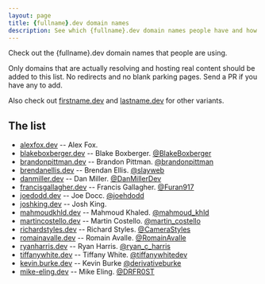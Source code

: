 ```yaml
---
layout: page
title: {fullname}.dev domain names
description: See which {fullname}.dev domain names people have and how they're using them.
---
```


Check out the {fullname}.dev domain names that people are using.

Only domains that are actually resolving and hosting real content should be added to this list. No redirects and no blank parking pages. Send a PR if you have any to add.

Also check out [firstname.dev](https://firstname.dev) and [lastname.dev](https://lastname.dev) for other variants.

## The list

* [alexfox.dev](https://alexfox.dev) -- Alex Fox.
* [blakeboxberger.dev](https://blakeboxberger.dev) -- Blake Boxberger.  [@BlakeBoxberger](https://twitter.com/BlakeBoxberger)
* [brandonpittman.dev](https://brandonpittman.dev) -- Brandon Pittman.  [@brandonpittman](https://twitter.com/brandonpittman)
* [brendanellis.dev](https://brendanellis.dev) -- Brendan Ellis.  [@slayweb](https://twitter.com/slayweb)
* [danmiller.dev](https://danmiller.dev) -- Dan Miller.  [@DanMillerDev](https://twitter.com/DanMillerDev)
* [francisgallagher.dev](https://francisgallagher.dev) -- Francis Gallagher.  [@Furan917](https://twitter.com/Furan917)
* [joedodd.dev](https://joedodd.dev) -- Joe Docc.  [@joehdodd](https://twitter.com/joehdodd)
* [joshking.dev](https://joshking.dev) -- Josh King.
* [mahmoudkhld.dev](https://mahmoudkhld.dev) -- Mahmoud Khaled.  [@mahmoud_khld](https://twitter.com/mahmoud_khld)
* [martincostello.dev](https://martincostello.dev) -- Martin Costello.  [@martin_costello](https://twitter.com/martin_costello)
* [richardstyles.dev](https://richardstyles.dev) -- Richard Styles.  [@CameraStyles](https://twitter.com/CameraStyles)
* [romainavalle.dev](https://romainavalle.dev) -- Romain Avalle.  [@RomainAvalle](https://twitter.com/RomainAvalle)
* [ryanharris.dev](https://ryanharris.dev) -- Ryan Harris.  [@ryan_c_harris](https://twitter.com/ryan_c_harris)
* [tiffanywhite.dev](https://tiffanywhite.dev) -- Tiffany White.  [@tiffanywhitedev](https://twitter.com/tiffanywhitedev)
* [kevin.burke.dev](https://kevin.burke.dev/) -- Kevin Burke [@derivativeburke](https://twitter.com/derivativeburke)
* [mike-eling.dev](https://mike-eling.dev) -- Mike Eling.  [@DRFR0ST](https://twitter.com/DRFR0ST)

